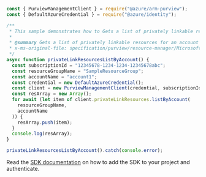 ```javascript
const { PurviewManagementClient } = require("@azure/arm-purview");
const { DefaultAzureCredential } = require("@azure/identity");

/**
 * This sample demonstrates how to Gets a list of privately linkable resources for an account
 *
 * @summary Gets a list of privately linkable resources for an account
 * x-ms-original-file: specification/purview/resource-manager/Microsoft.Purview/stable/2021-07-01/examples/PrivateLinkResources_ListByAccount.json
 */
async function privateLinkResourcesListByAccount() {
  const subscriptionId = "12345678-1234-1234-12345678abc";
  const resourceGroupName = "SampleResourceGroup";
  const accountName = "account1";
  const credential = new DefaultAzureCredential();
  const client = new PurviewManagementClient(credential, subscriptionId);
  const resArray = new Array();
  for await (let item of client.privateLinkResources.listByAccount(
    resourceGroupName,
    accountName
  )) {
    resArray.push(item);
  }
  console.log(resArray);
}

privateLinkResourcesListByAccount().catch(console.error);
```

Read the [SDK documentation](https://github.com/Azure/azure-sdk-for-js/blob/%40azure%2Farm-purview_1.0.1/sdk/purview/arm-purview/README.md) on how to add the SDK to your project and authenticate.
